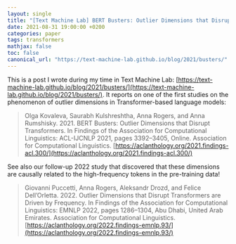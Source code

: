 ```yaml
---
layout: single
title: "[Text Machine Lab] BERT Busters: Outlier Dimensions that Disrupt Transformers"
date: 2021-08-31 19:00:00 +0200
categories: paper
tags: transformers 
mathjax: false
toc: false
canonical_url: "https://text-machine-lab.github.io/blog/2021/busters/"
---
```


This is a post I wrote during my time in Text Machine Lab: [https://text-machine-lab.github.io/blog/2021/busters/](https://text-machine-lab.github.io/blog/2021/busters/). It reports on one of the first studies on the phenomenon of outlier dimensions in Transformer-based language models:

> Olga Kovaleva, Saurabh Kulshreshtha, Anna Rogers, and Anna Rumshisky. 2021. BERT Busters: Outlier Dimensions that Disrupt Transformers. In Findings of the Association for Computational Linguistics: ACL-IJCNLP 2021, pages 3392–3405, Online. Association for Computational Linguistics. [https://aclanthology.org/2021.findings-acl.300/](https://aclanthology.org/2021.findings-acl.300/)

See also our follow-up 2022 study that discovered that these dimensions are causally related to the high-frequency tokens in the pre-training data!

> Giovanni Puccetti, Anna Rogers, Aleksandr Drozd, and Felice Dell’Orletta. 2022. Outlier Dimensions that Disrupt Transformers are Driven by Frequency. In Findings of the Association for Computational Linguistics: EMNLP 2022, pages 1286–1304, Abu Dhabi, United Arab Emirates. Association for Computational Linguistics. [https://aclanthology.org/2022.findings-emnlp.93/](https://aclanthology.org/2022.findings-emnlp.93/)